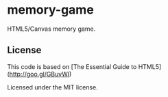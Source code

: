 memory-game
===========

HTML5/Canvas memory game.



## License

This code is based on [The Essential Guide to HTML5] (http://goo.gl/GBuvWI)


Licensed under the MIT license.

